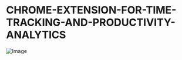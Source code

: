 # CHROME-EXTENSION-FOR-TIME-TRACKING-AND-PRODUCTIVITY-ANALYTICS
![Image](https://github.com/user-attachments/assets/608415ba-6de1-4996-92e9-3c31cd751621)
